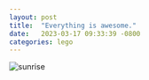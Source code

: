 ```yaml
---
layout: post
title:  "Everything is awesome."
date:   2023-03-17 09:33:39 -0800
categories: lego 
---
```


![sunrise](/tanyaselvog.github.io/assets/test.JPG)